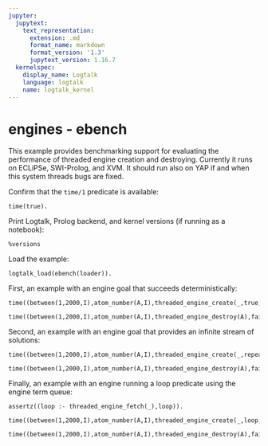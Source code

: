 ```yaml
---
jupyter:
  jupytext:
    text_representation:
      extension: .md
      format_name: markdown
      format_version: '1.3'
      jupytext_version: 1.16.7
  kernelspec:
    display_name: Logtalk
    language: logtalk
    name: logtalk_kernel
---
```


<!--
________________________________________________________________________

This file is part of Logtalk <https://logtalk.org/>  
SPDX-FileCopyrightText: 1998-2025 Paulo Moura <pmoura@logtalk.org>  
SPDX-License-Identifier: Apache-2.0

Licensed under the Apache License, Version 2.0 (the "License");
you may not use this file except in compliance with the License.
You may obtain a copy of the License at

    http://www.apache.org/licenses/LICENSE-2.0

Unless required by applicable law or agreed to in writing, software
distributed under the License is distributed on an "AS IS" BASIS,
WITHOUT WARRANTIES OR CONDITIONS OF ANY KIND, either express or implied.
See the License for the specific language governing permissions and
limitations under the License.
________________________________________________________________________
-->

# engines - ebench

This example provides benchmarking support for evaluating the performance
of threaded engine creation and destroying. Currently it runs on ECLiPSe,
SWI-Prolog, and XVM. It should run also on YAP if and when this system
threads bugs are fixed.

Confirm that the `time/1` predicate is available:

```logtalk
time(true).
```

Print Logtalk, Prolog backend, and kernel versions (if running as a notebook):

```logtalk
%versions
```

Load the example:

```logtalk
logtalk_load(ebench(loader)).
```

First, an example with an engine goal that succeeds deterministically:

```logtalk
time((between(1,2000,I),atom_number(A,I),threaded_engine_create(_,true,A),fail)).
```

```logtalk
time((between(1,2000,I),atom_number(A,I),threaded_engine_destroy(A),fail)).
```

Second, an example with an engine goal that provides an infinite stream of solutions:

```logtalk
time((between(1,2000,I),atom_number(A,I),threaded_engine_create(_,repeat,A),fail)).
```

```logtalk
time((between(1,2000,I),atom_number(A,I),threaded_engine_destroy(A),fail)).
```

Finally, an example with an engine running a loop predicate using the engine term queue:

```logtalk
assertz((loop :- threaded_engine_fetch(_),loop)).
```

```logtalk
time((between(1,2000,I),atom_number(A,I),threaded_engine_create(_,loop,A),fail)).
```

```logtalk
time((between(1,2000,I),atom_number(A,I),threaded_engine_destroy(A),fail)).
```
